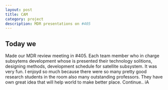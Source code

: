 ```yaml
---
layout: post
title: CAM
category: project
description: MDR presentations on #405
---
```

## Today we 

Made our MDR review meeting in #405. Each team member who in charge subsytems development whose is presented their technology solitions, designing methods, development schedule for satellite subsystem. It was very fun. I enjoyd so much because there were so many pretty good research students in the room also many outstanding professors. They have own great idea that will help world to make better place. Continue.. iA